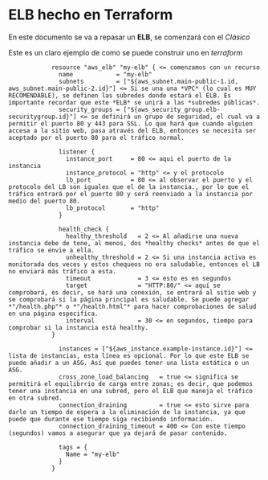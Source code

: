#                   ELB hecho en Terraform

En este documento se va a repasar un **ELB**, se comenzará con el *Clásico*

Este es un claro ejemplo de como se puede construir uno en *terraform*

                resource "aws_elb" "my-elb" { <= comenzamos con un recurso
                  name            = "my-elb"
                  subnets         = ["${aws_subnet.main-public-1.id, aws_subnet.main-public-2.id}"] <= Si se una una *VPC* (lo cual es MUY RECOMENDABLE), se definen las subredes donde estará el ELB. Es importante recordar que este *ELB* se unirá a las *subredes públicas*.                
                  security_groups = ["${aws_security_group.elb-securitygroup.id}"] <= se definirá un grupo de seguridad, el cual va a permitir el puerto 80 y 443 para SSL. Lo que hará que cuando alguien accesa a la sitio web, pasa através del ELB, entonces se necesita ser aceptado por el puerto 80 para el tráfico normal.
                
                  listener {
                    instance_port     = 80 <= aqui el puerto de la instancia                    
                    instance_protocol = "http" <= y el protocolo
                    lb_port           = 80 <= al observar el puerto y el protocolo del LB son iguales que el de la instancia., por lo que el tráfico entrará por el puerto 80 y será reenviado a la instancia por medio del puerto 80. 
                    lb_protocol       = "http"
                  }

                  health_check { 
                    healthy_threshold   = 2 <= Al añadirse una nueva instancia debe de tene, al menos, dos *healthy checks* antes de que el tráfico se envie a ella.
                    unhealthy_threshold = 2 <= Si una instancia activa es monitorada dos veces y estos chequeos no era saludable, entonces el LB no enviará más tráfico a esta.
                    timeout             = 3 <= esto es en segundos                    
                    target              = "HTTP:80/" <= aquí se comprobará, es decir, se hará una conexión, se entrará al sitio web y se comprobará si la página principal es saludable. Se puede agregar *"/health.php"* o *"/health.html"* para hacer comprobaciones de salud en una página especifíca.                    
                    interval            = 30 <= en segundos, tiempo para comprobar si la instancia está healthy.
                }

                  instances = ["${aws_instance.example-instance.id}"] <= lista de instancias, esta línea es opcional. Por lo que este ELB se puede añadir a un ASG. Así que puedes tener una lista estática o un ASG.                
                  cross_zone_load_balancing   = true <= significa se permitirá el equilibrrio de carga entre zonas; es decir, que podemos tener una instancia en una subred, pero el ELB que maneja el tráfico en otra subred.                 
                  connection_draining         = true <= esto sirve para darle un tiempo de espera a la eliminación de la instancia, ya que puede que durante ese tiempo siga recibiendo información.                
                  connection_draining_timeout = 400 <= Con este tiempo (segundos) vamos a asegurar que ya dejará de pasar contenido.
                
                  tags = {
                    Name = "my-elb"
                  }
                }